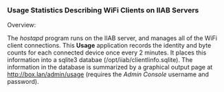 ### Usage Statistics Describing WiFi Clients on IIAB Servers
Overview:

The *hostapd* program runs on the IIAB server, and manages all of the WiFi client connections. This **Usage** application records the identity and  byte counts for each connected device once every 2 minutes. It places this information into a sqlite3 databae (/opt/iiab/clientlinfo.sqlite). The information in the database is summarized by a graphical output page at http://box.lan/admin/usage (requires the *Admin Console* username and password).
